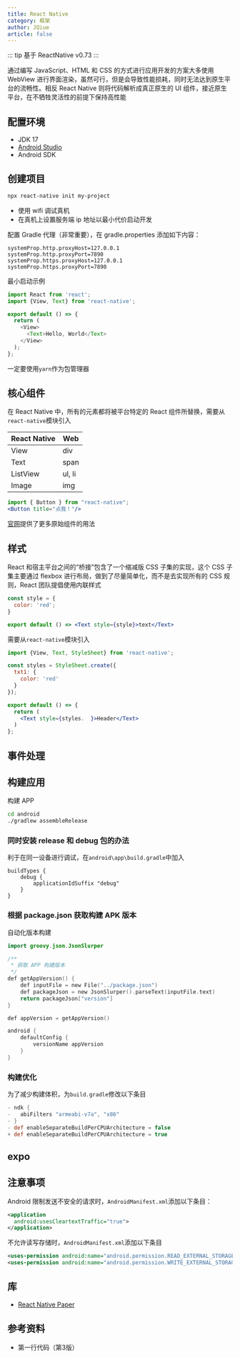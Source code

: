 ```yaml
---
title: React Native
category: 框架
author: JQiue
article: false
---
```


::: tip
基于 ReactNative v0.73
:::

通过编写 JavaScript、HTML 和 CSS 的方式进行应用开发的方案大多使用 WebView 进行界面渲染，虽然可行，但是会导致性能损耗，同时无法达到原生平台的流畅性。相反 React Native 则将代码解析成真正原生的 UI 组件，接近原生平台，在不牺牲灵活性的前提下保持高性能

## 配置环境

+ JDK 17
+ [Android Studio](https://developer.android.com/studio?hl=zh-cn)
+ Android SDK

## 创建项目

```sh
npx react-native init my-project
```

+ 使用 wifi 调试真机
+ 在真机上设置服务端 ip 地址以最小代价启动开发

配置 Gradle 代理（非常重要），在 gradle.properties 添加如下内容：

```properties
systemProp.http.proxyHost=127.0.0.1
systemProp.http.proxyPort=7890
systemProp.https.proxyHost=127.0.0.1
systemProp.https.proxyPort=7890
```

最小启动示例

```js
import React from 'react';
import {View, Text} from 'react-native';

export default () => {
  return (
    <View>
      <Text>Hello, World</Text>
    </View>
  );
};
```

一定要使用`yarn`作为包管理器

## 核心组件

在 React Native 中，所有的元素都将被平台特定的 React 组件所替换，需要从`react-native`模块引入

| React Native | Web    |
| ------------ | ------ |
| View         | div    |
| Text         | span   |
| ListView     | ul, li |
| Image        | img    |

```jsx
import { Button } from "react-native";
<Button title="点我！"/>
```

[官网](https://reactnative.dev/docs/button)提供了更多原始组件的用法

## 样式

React 和宿主平台之间的“桥接”包含了一个缩减版 CSS 子集的实现，这个 CSS 子集主要通过 flexbox 进行布局，做到了尽量简单化，而不是去实现所有的 CSS 规则，React 团队提倡使用内联样式

```jsx
const style = {
  color: 'red';
}

export default () => <Text style={style}>text</Text>
```

需要从`react-native`模块引入

```jsx
import {View, Text, StyleSheet} from 'react-native';

const styles = StyleSheet.create({
  txt1: {
    color: 'red'
  }
});

export default () => {
  return (
    <Text style={styles.  }>Header</Text>
  )
};
```

## 事件处理

## 构建应用

构建 APP

```sh
cd android
./gradlew assembleRelease
```

### 同时安装 release 和 debug 包的办法

利于在同一设备进行调试，在`android\app\build.gradle`中加入

```plain
buildTypes {
    debug {
        applicationIdSuffix "debug"
    }
}
```

### 根据 package.json 获取构建 APK 版本

自动化版本构建

```kotlin
import groovy.json.JsonSlurper

/**
 * 获取 APP 构建版本
 */
def getAppVersion() {
    def inputFile = new File("../package.json")
    def packageJson = new JsonSlurper().parseText(inputFile.text)
    return packageJson["version"]
}

def appVersion = getAppVersion()

android {
    defaultConfig {
        versionName appVersion
    }
}
```

### 构建优化

为了减少构建体积，为`build.gradle`修改以下条目

```groovy
- ndk {
-   abiFilters "armeabi-v7a", "x86"
- }
- def enableSeparateBuildPerCPUArchitecture = false
+ def enableSeparateBuildPerCPUArchitecture = true
```

## expo

## 注意事项

Android 限制发送不安全的请求时，`AndroidManifest.xml`添加以下条目：

```xml
<application
  android:usesCleartextTraffic="true">
</application>
```

不允许读写存储时，`AndroidManifest.xml`添加以下条目

```xml
<uses-permission android:name="android.permission.READ_EXTERNAL_STORAGE"/>
<uses-permission android:name="android.permission.WRITE_EXTERNAL_STORAGE"/>
```

## 库

+ [React Native Paper](https://callstack.github.io/react-native-paper/docs/components/ActivityIndicator)

## 参考资料

+ 第一行代码（第3版）
